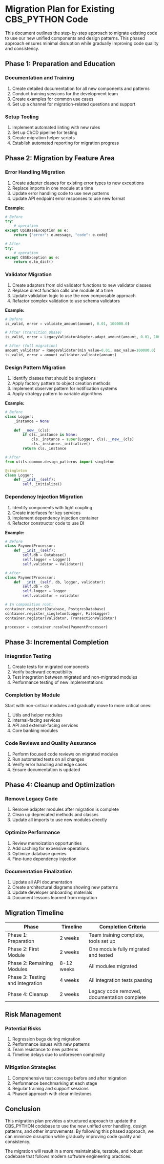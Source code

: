 # Migration Plan for Existing CBS_PYTHON Code

This document outlines the step-by-step approach to migrate existing code to use our new unified components and design patterns. This phased approach ensures minimal disruption while gradually improving code quality and consistency.

## Phase 1: Preparation and Education

### Documentation and Training
1. Create detailed documentation for all new components and patterns
2. Conduct training sessions for the development team
3. Create examples for common use cases
4. Set up a channel for migration-related questions and support

### Setup Tooling
1. Implement automated linting with new rules
2. Set up CI/CD pipeline for testing
3. Create migration helper scripts
4. Establish automated reporting for migration progress

## Phase 2: Migration by Feature Area

### Error Handling Migration
1. Create adapter classes for existing error types to new exceptions
2. Replace imports in one module at a time
3. Update error handling code to use new patterns
4. Update API endpoint error responses to use new format

**Example:**
```python
# Before
try:
    # operation
except UpiBaseException as e:
    return {"error": e.message, "code": e.code}

# After
try:
    # operation
except CBSException as e:
    return e.to_dict()
```

### Validator Migration
1. Create adapters from old validator functions to new validator classes
2. Replace direct function calls one module at a time
3. Update validation logic to use the new composable approach
4. Refactor complex validation to use schema validators

**Example:**
```python
# Before
is_valid, error = validate_amount(amount, 0.01, 100000.0)

# After (transition phase)
is_valid, error = LegacyValidatorAdapter.adapt_amount(amount, 0.01, 100000.0)

# After (full migration)
amount_validator = RangeValidator(min_value=0.01, max_value=100000.0)
is_valid, error = amount_validator.validate(amount)
```

### Design Pattern Migration
1. Identify classes that should be singletons
2. Apply factory pattern to object creation methods
3. Implement observer pattern for notification systems
4. Apply strategy pattern to variable algorithms

**Example:**
```python
# Before
class Logger:
    _instance = None
    
    def __new__(cls):
        if cls._instance is None:
            cls._instance = super(Logger, cls).__new__(cls)
            cls._instance._initialize()
        return cls._instance

# After
from utils.common.design_patterns import singleton

@singleton
class Logger:
    def __init__(self):
        self._initialize()
```

### Dependency Injection Migration
1. Identify components with tight coupling
2. Create interfaces for key services
3. Implement dependency injection container
4. Refactor constructor code to use DI

**Example:**
```python
# Before
class PaymentProcessor:
    def __init__(self):
        self.db = Database()
        self.logger = Logger()
        self.validator = Validator()

# After
class PaymentProcessor:
    def __init__(self, db, logger, validator):
        self.db = db
        self.logger = logger
        self.validator = validator

# In composition root:
container.register(Database, PostgresDatabase)
container.register_singleton(Logger, FileLogger)
container.register(Validator, TransactionValidator)

processor = container.resolve(PaymentProcessor)
```

## Phase 3: Incremental Completion

### Integration Testing
1. Create tests for migrated components
2. Verify backward compatibility
3. Test integration between migrated and non-migrated modules
4. Performance testing of new implementations

### Completion by Module
Start with non-critical modules and gradually move to more critical ones:
1. Utils and helper modules
2. Internal-facing services
3. API and external-facing services
4. Core banking modules

### Code Reviews and Quality Assurance
1. Perform focused code reviews on migrated modules
2. Run automated tests on all changes
3. Verify error handling and edge cases
4. Ensure documentation is updated

## Phase 4: Cleanup and Optimization

### Remove Legacy Code
1. Remove adapter modules after migration is complete
2. Clean up deprecated methods and classes
3. Update all imports to use new modules directly

### Optimize Performance
1. Review memoization opportunities 
2. Add caching for expensive operations
3. Optimize database queries
4. Fine-tune dependency injection

### Documentation Finalization
1. Update all API documentation
2. Create architectural diagrams showing new patterns
3. Update developer onboarding materials
4. Document lessons learned from migration

## Migration Timeline

| Phase | Timeline | Completion Criteria |
|-------|----------|---------------------|
| Phase 1: Preparation | 2 weeks | Team training complete, tools set up |
| Phase 2: First Module | 2 weeks | One module fully migrated and tested |
| Phase 2: Remaining Modules | 8-12 weeks | All modules migrated |
| Phase 3: Testing and Integration | 4 weeks | All integration tests passing |
| Phase 4: Cleanup | 2 weeks | Legacy code removed, documentation complete |

## Risk Management

### Potential Risks
1. Regression bugs during migration
2. Performance issues with new patterns
3. Team resistance to new patterns
4. Timeline delays due to unforeseen complexity

### Mitigation Strategies
1. Comprehensive test coverage before and after migration
2. Performance benchmarking at each stage
3. Regular training and support sessions
4. Phased approach with clear milestones

## Conclusion

This migration plan provides a structured approach to update the CBS_PYTHON codebase to use the new unified error handling, design patterns, and other improvements. By following this phased approach, we can minimize disruption while gradually improving code quality and consistency.

The migration will result in a more maintainable, testable, and robust codebase that follows modern software engineering practices.
